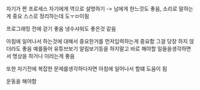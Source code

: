 자기가 짠 프로세스 자기에게 역으로 설명하기
-> 남에게 한느것도 좋음, 소리로 말하는게 중요
스스로 정리하는데 도ㅜㅁ이됨

프로그래밍 전에 걷기 좋음
냉수샤워도 좋은것 같음

아침에 일어나서 하는것에 대해서 중요한거를 먼저입력하는게 중요함 그걸 당장 하지 않더라도 좋음 예를들어 유튜브보기 알림보기등을 하지말고 바로 해야할 일들을생각하면서 명상을 하거나 이러는게 좋음

또한 자기전에 복잡한 문제를생각하다자면 아침에 일어나서 할떄 도움이 됨

운동을 해야함